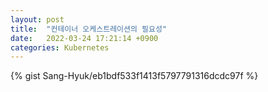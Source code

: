 ```yaml
---
layout: post
title:  "컨테이너 오케스트레이션의 필요성"
date:   2022-03-24 17:21:14 +0900
categories: Kubernetes
---
```

{% gist Sang-Hyuk/eb1bdf533f1413f5797791316dcdc97f %}
